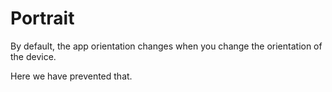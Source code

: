 # Portrait

By default, the app orientation changes when you change the orientation of the device.

Here we have prevented that.
